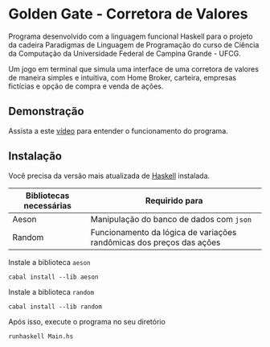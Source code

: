 # Golden Gate - Corretora de Valores

Programa desenvolvido com a linguagem funcional Haskell para o projeto da cadeira Paradigmas de Linguagem de Programação do curso de Ciência da Computação da Universidade Federal de Campina Grande - UFCG.

 Um jogo em terminal que simula uma interface de uma corretora de valores de maneira simples e intuitiva, com Home Broker, carteira, empresas fictícias e opção de compra e venda de ações.


## Demonstração
Assista a este [vídeo](https://www.youtube.com) para entender o funcionamento do programa.

## Instalação
Você precisa da versão mais atualizada de [Haskell](https://www.haskell.org/ghcup/install/) instalada.


|Bibliotecas necessárias|Requirido para|
|-----------------------|--------------|
| Aeson                 |Manipulação do banco de dados com `json`|
| Random                |Funcionamento da lógica de variações randômicas dos preços das ações|


Instale a biblioteca `aeson`

    cabal install --lib aeson

Instale a biblioteca `random`

    cabal install --lib random

Após isso, execute o programa no seu diretório

    runhaskell Main.hs

> 